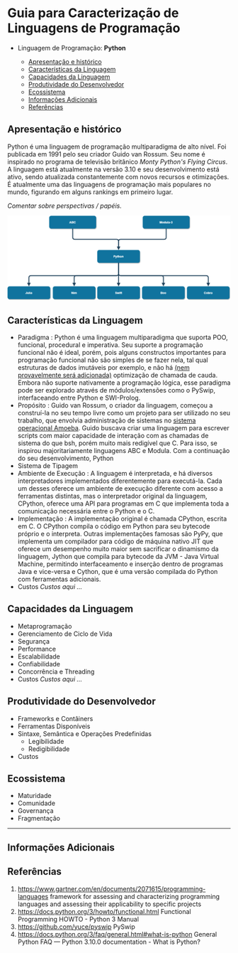 <!--
Recomendações:
1. A
2. B

Contribuidores:
+ Kenia e Luiz
+ Mauricio Santiago, Gustavo Santos, Matheus Novais, Ivens Joris, Matheus Silva
+ Álvaro Souza Oliveira; Carlos Mosselman Cabral Neto; Thiago Vieira Souza Andrade; Caio Nery Matos Santos; Vanessa Machado Araújo
+ Daniel

Fontes:
+ Criação do TOC
  + [Table of contents generated with markdown-toc](http://ecotrust-canada.github.io/markdown-toc/)
---

-->

# Guia para Caracterização de Linguagens de Programação

+ Linguagem de Programação: **Python**

  + [Apresentação e histórico](#apresenta--o-e-hist-rico)
  + [Características da Linguagem](#caracter-sticas-da-linguagem)
  + [Capacidades da Linguagem](#capacidades-da-linguagem)
  + [Produtividade do Desenvolvedor](#produtividade-do-desenvolvedor)
  + [Ecossistema](#ecossistema)
  + [Informações Adicionais](#informa--es-adicionais)
  + [Referências](#refer-ncias)

## Apresentação e histórico

Python é uma linguagem de programação multiparadigma de alto nível. Foi publicada em 1991 pelo seu criador Guido van Rossum. Seu nome é inspirado no programa de televisão britânico _Monty Python's Flying Circus_. A linguagem está atualmente na versão 3.10 e seu desenvolvimento está ativo, sendo atualizada constantemente com novos recursos e otimizações. É atualmente uma das linguagens de programação mais populares no mundo, figurando em alguns rankings em primeiro lugar.

_Comentar sobre perspectivas / papéis._


![image](./res/python-tree.png)


## Características da Linguagem

+ Paradigma
  : Python é uma linguagem multiparadigma que suporta POO, funcional, procedural e imperativa. Seu suporte a programação funcional não é ideal, porém, pois alguns constructos importantes para programação funcional não são simples de se fazer nela, tal qual estruturas de dados imutáveis por exemplo, e não há [(nem provavelmente será adicionada)](http://neopythonic.blogspot.com/2009/04/final-words-on-tail-calls.html) optimização de chamada de cauda. Embora não suporte nativamente a programação lógica, esse paradigma pode ser explorado através de módulos/extensões como o PySwip, interfaceando entre Python e SWI-Prolog.
+ Propósito
  : Guido van Rossum, o criador da linguagem, começou a construí-la no seu tempo livre como um projeto para ser utilizado no seu trabalho, que envolvia administração de sistemas no [sistema operacional Amoeba](https://en.wikipedia.org/wiki/Amoeba_(operating_system)). Guido buscava criar uma linguagem para escrever scripts com maior capacidade de interação com as chamadas de sistema do que bsh, porém muito mais redigível que C. Para isso, se inspirou majoritariamente linguagens ABC e Modula. Com a continuação do seu desenvolvimento, Python
+ Sistema de Tipagem
+ Ambiente de Execução
  : A linguagem é interpretada, e há diversos interpretadores implementados diferentemente para executá-la. Cada um desses oferece um ambiente de execução diferente com acesso a ferramentas distintas, mas o interpretador original da linguagem, CPython, oferece uma API para programas em C que implementa toda a comunicação necessária entre o Python e o C.
+ Implementação
  : A implementação original é chamada CPython, escrita em C. O CPython compila o código em Python para seu bytecode próprio e o interpreta. Outras implementações famosas são PyPy, que implementa um compilador para código de máquina nativo JIT que oferece um desempenho muito maior sem sacrificar o dinamismo da linguagem, Jython que compila para bytecode da JVM - Java Virtual Machine, permitindo interfaceamento e inserção dentro de programas Java e vice-versa e Cython, que é uma versão compilada do Python com ferramentas adicionais.
+ Custos
 _Custos aqui ..._

## Capacidades da Linguagem

+ Metaprogramação
+ Gerenciamento de Ciclo de Vida
+ Segurança
+ Performance
+ Escalabilidade
+ Confiabilidade
+ Concorrência e Threading
+ Custos
  _Custos aqui ..._

## Produtividade do Desenvolvedor

+ Frameworks e Contâiners
+ Ferramentas Disponíveis
+ Sintaxe, Semântica e Operações Predefinidas
  + Legibilidade
  + Redigibilidade
+ Custos

## Ecossistema

+ Maturidade
+ Comunidade
+ Governança
+ Fragmentação

---

## Informações Adicionais

## Referências

1. https://www.gartner.com/en/documents/2071615/programming-languages
framework for assessing and characterizing programming languages and assessing their applicability to specific projects
2. https://docs.python.org/3/howto/functional.html
Functional Programming HOWTO - Python 3 Manual
3. https://github.com/yuce/pyswip
PySwip
4. https://docs.python.org/3/faq/general.html#what-is-python
   General Python FAQ — Python 3.10.0 documentation - What is Python?